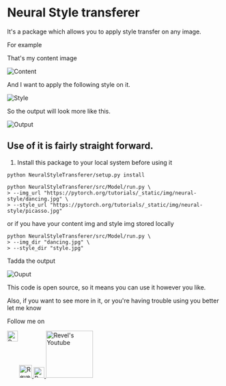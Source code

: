 # Neural Style transferer
It's a package which allows you to apply style transfer on any image.

For example

That's my content image

<img alt="Content" src="https://pytorch.org/tutorials/_static/img/neural-style/dancing.jpg">

And I want to apply the following style on it.

<img alt="Style" src="https://pytorch.org/tutorials/_static/img/neural-style/picasso.jpg">

So the output will look more like this.

![Output](https://user-images.githubusercontent.com/77535479/210501266-ff75accd-a404-4d3e-9c79-5662a55a4c3e.png)

## Use of it is fairly straight forward.
1. Install this package to your local system before using it
```commandline
python NeuralStyleTransferer/setup.py install
```

```commandline
python NeuralStyleTransferer/src/Model/run.py \
> --img_url "https://pytorch.org/tutorials/_static/img/neural-style/dancing.jpg" \
> --style_url "https://pytorch.org/tutorials/_static/img/neural-style/picasso.jpg"
```
or if you have your content img and style img stored locally
```commandline
python NeuralStyleTransferer/src/Model/run.py \
> --img_dir "dancing.jpg" \
> --style_dir "style.jpg"
```

Tadda the output

![Ouput](https://user-images.githubusercontent.com/77535479/210501354-022304ae-3694-405c-b282-ee0d2d64f84a.png)

This code is open source, so it means you can use it however you like.

Also, if you want to see more in it, or you're having trouble using you better let me know

Follow me on

<a href ="https://twitter.com/alihassanrevel">
    <img align="left" alt="Revel Twitter" width="25px" src="https://pbs.twimg.com/profile_images/1488548719062654976/u6qfBBkF_400x400.jpg">
</a>
<a href="https://www.linkedin.com/in/ali-hassan-5b9463217/">
    <img alt="Revel's LinkedIn" width="30px"
    src="https://brand.linkedin.com/content/dam/me/business/en-us/amp/brand-site/v2/bg/LI-Bug.svg.original.svg">
</a>
<a href="https://github.com/alihassanrevel">
    <img alt="Revel's github" width="25px" src="https://github.githubassets.com/images/modules/logos_page/GitHub-Mark.png">
</a>
<a href="https://www.youtube.com/channel/UCqRlg2jIdAhlUkU8GSZ0ixg">
    <img alt="Revel's Youtube" width="110" src="https://www.gstatic.com/youtube/img/branding/youtubelogo/svg/youtubelogo.svg">
</a>
